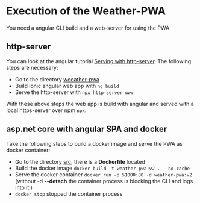 # Execution of the Weather-PWA

You need a angular CLI build and a web-server for using the PWA.

## http-server

You can look at the angular tutorial [Serving with http-server](https://angular.io/guide/service-worker-getting-started#serving-with-http-server). The following steps are necessary:

* Go to the directory [weeather-pwa](./src/weather-pwa/)
* Build ionic angular web app with `ng build`
* Serve the http-server with `npx http-server www` 

With these above steps the web app is build with angular and served with a local https-server over npm `npx`.

## asp.net core with angular SPA and docker

Take the following steps to build a docker image and serve the PWA as docker container:

* Go to the directory [src](./src), there is a **Dockerfile** located
* Build the docker image `docker build -t weather-pwa:v2 . --no-cache`
* Serve the docker container `docker run -p 51000:80 -d weather-pwa:v2` (without -d **--detach** the container process is blocking the CLI and logs into it.)
* `docker stop` stopped the container process